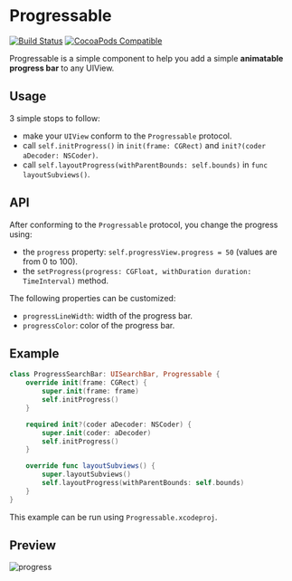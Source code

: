 # Progressable
[![Build Status](https://travis-ci.org/MartinMoizard/Progressable.svg?branch=master)](https://travis-ci.org/MartinMoizard/Progressable)
[![CocoaPods Compatible](https://img.shields.io/cocoapods/v/Progressable.svg)](https://img.shields.io/cocoapods/v/Progressable.svg)

Progressable is a simple component to help you add a simple **animatable progress bar** to any UIView.

## Usage

3 simple stops to follow:

- make your `UIView` conform to the `Progressable` protocol.
- call `self.initProgress()` in `init(frame: CGRect)` and `init?(coder aDecoder: NSCoder)`.
- call `self.layoutProgress(withParentBounds: self.bounds)` in `func layoutSubviews()`.

## API

After conforming to the `Progressable` protocol, you change the progress using:

- the `progress` property: `self.progressView.progress = 50` (values are from 0 to 100).
- the `setProgress(progress: CGFloat, withDuration duration: TimeInterval)` method.

The following properties can be customized:

- `progressLineWidth`: width of the progress bar.
- `progressColor`: color of the progress bar.

## Example

```swift
class ProgressSearchBar: UISearchBar, Progressable {
    override init(frame: CGRect) {
        super.init(frame: frame)
        self.initProgress()
    }

    required init?(coder aDecoder: NSCoder) {
        super.init(coder: aDecoder)
        self.initProgress()
    }

    override func layoutSubviews() {
        super.layoutSubviews()
        self.layoutProgress(withParentBounds: self.bounds)
    }
}
```

This example can be run using `Progressable.xcodeproj`.

## Preview

![progress](https://cloud.githubusercontent.com/assets/395477/18714291/9620e9a0-8015-11e6-9552-34b2bc9b8467.gif)
